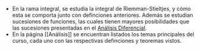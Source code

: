 - En la rama integral, se estudia la integral de Riemman-Stieltjes, y cómo esta se comporta junto con definciones anteriores. Además se estudian sucesiones de funciones, las cuales tienen mayores posibilidades que las sucesiones presentadas en el [Análisis Diferencial]([[Diferencial]]).
- En la página [[Análisis]] se encuentran listados los temas principales del curso, cada uno con las respectivas definciones y teoremas vistos.